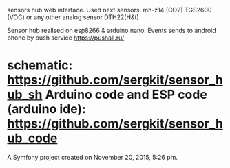 sensors hub web interface.
Used next sensors:
mh-z14 (CO2)
TGS2600 (VOC) or any other analog sensor
DTH22(H&t)

Sensor hub realised on esp8266 & arduino nano. Events sends to android phone by push service https://pushall.ru/

schematic: https://github.com/sergkit/sensor_hub_sh
Arduino code and ESP code (arduino ide): https://github.com/sergkit/sensor_hub_code
=======

A Symfony project created on November 20, 2015, 5:26 pm.
